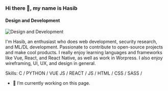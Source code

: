 ### Hi there 👋, my name is Hasib
#### Design and Development
![Design and Development](https://media-exp1.licdn.com/dms/image/C5616AQFdcNdHPstojw/profile-displaybackgroundimage-shrink_200_800/0/1631866781655?e=1637193600&v=beta&t=hIdj1xers6xIffnC6KP8qXDmVMGkmxrveNwzE4LWGsA)

I'm Hasib, an enthusiast who does web development, security research, and ML/DL development. Passionate to contribute to open-source projects and make cool products. I really enjoy learning languages and frameworks like Vue, React, and React Native, as well as work in Worpress. I also enjoy wireframing, UI, UX, and design in general.

Skills: C / PYTHON / VUE JS / REACT / JS / HTML / CSS / SASS /

- 🔭 I’m currently working on this page. 




